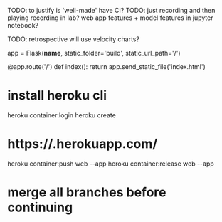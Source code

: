 <!-- SPDX-License-Identifier: zlib-acknowledgement -->

TODO: to justify is 'well-made' have CI?
TODO: just recording and then playing recording in lab?
web app features +
model features in jupyter notebook?

TODO: retrospective will use velocity charts?

app = Flask(__name__, static_folder='build', static_url_path='/')

@app.route('/')
def index():
  return app.send_static_file('index.html')


# install heroku cli

heroku container:login
heroku create <name-for-your-app>
# https://<name-for-your-app>.herokuapp.com/
heroku container:push web --app <name-for-your-app>
heroku container:release web --app <name-for-your-app>

# merge all branches before continuing
